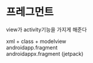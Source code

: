 
# 프레그먼트

view가 activity기능을 가지게 해준다 <br>

xml + class + modelview <br>
androidapp.fragment <br>
androidappx.fragment (jetpack) <br>

